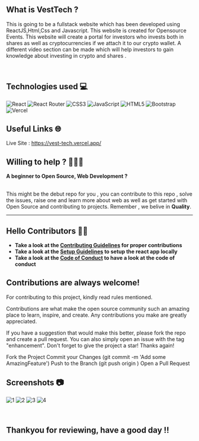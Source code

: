 ## What is VestTech ? 

This is going to be a fullstack website which has been developed using ReactJS,Html,Css and Javascript. This website is created for Opensource Events. This website will create a portal for investors who invests both in shares as well as cryptocurrencies if we attach it to our crypto wallet. A different video section can be made which will help investors to gain knowledge about investing in crypto and shares  .

<br/>


## Technologies used 💻

![React](https://img.shields.io/badge/react-%2320232a.svg?style=for-the-badge&logo=react&logoColor=%2361DAFB)
![React Router](https://img.shields.io/badge/React_Router-CA4245?style=for-the-badge&logo=react-router&logoColor=white)
![CSS3](https://img.shields.io/badge/css3-%231572B6.svg?style=for-the-badge&logo=css3&logoColor=white)
![JavaScript](https://img.shields.io/badge/javascript-%23323330.svg?style=for-the-badge&logo=javascript&logoColor=%23F7DF1E)
![HTML5](https://img.shields.io/badge/html5-%23E34F26.svg?style=for-the-badge&logo=html5&logoColor=white)
![Bootstrap](https://img.shields.io/badge/bootstrap-%23563D7C.svg?style=for-the-badge&logo=bootstrap&logoColor=white)
![Vercel](https://img.shields.io/badge/vercel-%23000000.svg?style=for-the-badge&logo=vercel&logoColor=#00C7B7)


##  Useful Links 🌐
Live Site : https://vest-tech.vercel.app/

## Willing to help ? 👩🏻‍💻

**A beginner to Open Source, Web Development ?**  
<br/>

This might be the debut repo for you , you can contribute to this repo , solve the issues, raise one and learn more about web as well as get started with Open Source and contributing to projects. Remember , we belive in **Quality**.

---

## Hello Contributors 👋🏻

- **Take a look at the [Contributing Guidelines](Contributing.md) for proper contributions**
- **Take a look at the [Setup Guidelines](rules/Setup.md) to setup the react app locally**
- **Take a look at the [Code of Conduct](rules/Conduct.md) to have a look at the code of conduct**


##  Contributions are always welcome!

For contributing to this project, kindly read rules mentioned.

Contributions are what make the open source community such an amazing place to learn, inspire, and create. Any contributions you make are greatly appreciated.

If you have a suggestion that would make this better, please fork the repo and create a pull request. You can also simply open an issue with the tag "enhancement". Don't forget to give the project a star! Thanks again!

Fork the Project
Commit your Changes (git commit -m 'Add some AmazingFeature')
Push to the Branch (git push origin )
Open a Pull Request

## Screenshots 📷

![1](https://user-images.githubusercontent.com/78967360/148340328-cbad8948-c377-4e96-9f2c-42fdac9b6ead.png)
![2](https://user-images.githubusercontent.com/78967360/148340403-9a63dea7-6aea-43ca-a51f-ea2c09d8f965.png)
![3](https://user-images.githubusercontent.com/78967360/148340508-ef46aedf-a962-4fda-a278-69e376004e0b.png)
![4](https://user-images.githubusercontent.com/78967360/148340571-b9f40c7d-39b3-41c6-b4a6-492bdf2df17a.png)


<br/>

## Thankyou for reviewing, have a good day !!
